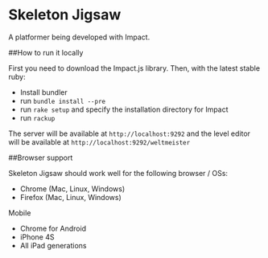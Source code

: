 Skeleton Jigsaw
===============

A platformer being developed with Impact.

##How to run it locally

First you need to download the Impact.js library. Then, with the latest stable ruby:

- Install bundler
- run `bundle install --pre`
- run `rake setup` and specify the installation directory for Impact
- run `rackup`

The server will be available at `http://localhost:9292` and the level editor will be available at `http://localhost:9292/weltmeister`

##Browser support

Skeleton Jigsaw should work well for the following browser / OSs:

* Chrome (Mac, Linux, Windows)
* Firefox (Mac, Linux, Windows)

Mobile

* Chrome for Android
* iPhone 4S
* All iPad generations
